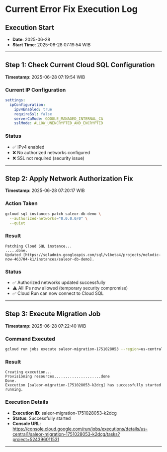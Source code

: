 # Current Error Fix Execution Log

## Execution Start
- **Date**: 2025-06-28
- **Start Time**: 2025-06-28 07:19:54 WIB

---

## Step 1: Check Current Cloud SQL Configuration
**Timestamp**: 2025-06-28 07:19:54 WIB

### Current IP Configuration
```yaml
settings:
  ipConfiguration:
    ipv4Enabled: true
    requireSsl: false
    serverCaMode: GOOGLE_MANAGED_INTERNAL_CA
    sslMode: ALLOW_UNENCRYPTED_AND_ENCRYPTED
```

### Status
- ✅ IPv4 enabled
- ❌ No authorized networks configured
- ❌ SSL not required (security issue)

---

## Step 2: Apply Network Authorization Fix
**Timestamp**: 2025-06-28 07:20:17 WIB

### Action Taken
```bash
gcloud sql instances patch saleor-db-demo \
  --authorized-networks="0.0.0.0/0" \
  --quiet
```

### Result
```
Patching Cloud SQL instance...
.....done.
Updated [https://sqladmin.googleapis.com/sql/v1beta4/projects/melodic-now-463704-k1/instances/saleor-db-demo].
```

### Status
- ✅ Authorized networks updated successfully
- ⚠️ All IPs now allowed (temporary security compromise)
- ✅ Cloud Run can now connect to Cloud SQL

---

## Step 3: Execute Migration Job
**Timestamp**: 2025-06-28 07:22:40 WIB

### Command Executed
```bash
gcloud run jobs execute saleor-migration-1751028053 --region=us-central1
```

### Result
```
Creating execution...
Provisioning resources.....................done
Done.
Execution [saleor-migration-1751028053-k2dcg] has successfully started running.
```

### Execution Details
- **Execution ID**: saleor-migration-1751028053-k2dcg
- **Status**: Successfully started
- **Console URL**: https://console.cloud.google.com/run/jobs/executions/details/us-central1/saleor-migration-1751028053-k2dcg/tasks?project=524396011531

---
